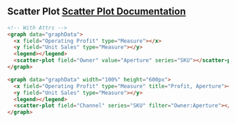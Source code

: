 <h2>
    Scatter Plot
    <span class="api-link">
      <a href="/documentation/#scatter-plot">Scatter Plot Documentation</a>
    </span>
</h2>

<div class="white-panel">
  <graph data="graphData">
    <x field="Operating Profit" type="Measure"></x>
    <y field="Unit Sales" type="Measure"></y>
    <legend></legend>
    <scatter-plot field="Owner" value="Aperture" series="SKU"></scatter-plot>
  </graph>
</div>

```html
<!-- With Attrs -->
<graph data="graphData">
  <x field="Operating Profit" type="Measure"></x>
  <y field="Unit Sales" type="Measure"></y>
  <legend></legend>
  <scatter-plot field="Owner" value="Aperture" series="SKU"></scatter-plot>
</graph>
```
<div class="white-panel">
  <graph data="graphData" width="100%" height="600px">
    <x field="Operating Profit" type="Measure" title="Profit, Aperture"></x>
    <y field="Unit Sales" type="Measure"></y>
    <legend></legend>
    <scatter-plot field="Channel" series="SKU" filter="Owner:Aperture"></scatter-plot>
  </graph>
</div>

```html
<graph data="graphData" width="100%" height="600px">
  <x field="Operating Profit" type="Measure" title="Profit, Aperture"></x>
  <y field="Unit Sales" type="Measure"></y>
  <legend></legend>
  <scatter-plot field="Channel" series="SKU" filter="Owner:Aperture"></scatter-plot>
</graph>
```